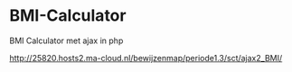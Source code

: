 # BMI-Calculator
BMI Calculator met ajax in php

http://25820.hosts2.ma-cloud.nl/bewijzenmap/periode1.3/sct/ajax2_BMI/
